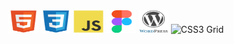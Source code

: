 <div>
<img alt="HTML 5" height="36" width="48" src="https://raw.githubusercontent.com/devicons/devicon/master/icons/html5/html5-original.svg">
<img alt="CSS 3" height="36" width="48" src="https://raw.githubusercontent.com/devicons/devicon/master/icons/css3/css3-original.svg">
<img alt="JavaScript" height="36" width="48" src="https://raw.githubusercontent.com/devicons/devicon/master/icons/javascript/javascript-original.svg">
<img alt="Figma" height="36" width="48" src="https://raw.githubusercontent.com/devicons/devicon/master/icons/figma/figma-original.svg">
<img alt="WordPress" height="36" width="48" src="https://raw.githubusercontent.com/devicons/devicon/master/icons/wordpress/wordpress-original.svg">
<img src="https://cdn.jsdelivr.net/gh/devicons/devicon/icons/css3/css3-original.svg" alt="CSS3"> Grid
<style>


